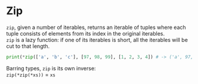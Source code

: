# Zip
`zip`, given a number of iterables, returns an iterable of tuples where each tuple consists of elements from its index in the original iterables.\
`zip` is a lazy function: if one of its iterables is short, all the iterables will be cut to that length.
```py
print(*zip(['a', 'b', 'c'], [97, 98, 99], [1, 2, 3, 4]) # -> ('a', 97, 1) ('b', 98, 2), ('c', 99, 3)
```
Barring types, `zip` is its own inverse:\
`zip(*zip(*xs))` = `xs`
